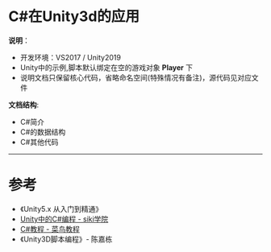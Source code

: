 # C#在Unity3d的应用

**说明**：
- 开发环境：VS2017 / Unity2019
- Unity中的示例,脚本默认绑定在空的游戏对象 **Player** 下
- 说明文档只保留核心代码，省略命名空间(特殊情况有备注)，源代码见对应文件

**文档结构**:
- C#简介
- C#的数据结构
- C#其他代码


-----------------

# 参考
- 《Unity5.x 从入门到精通》
- [Unity中的C#编程 - siki学院](http://www.sikiedu.com/my/course/83)
- [C#教程 - 菜鸟教程](http://www.runoob.com/csharp/csharp-tutorial.html)
- 《Unity3D脚本编程》- 陈嘉栋
